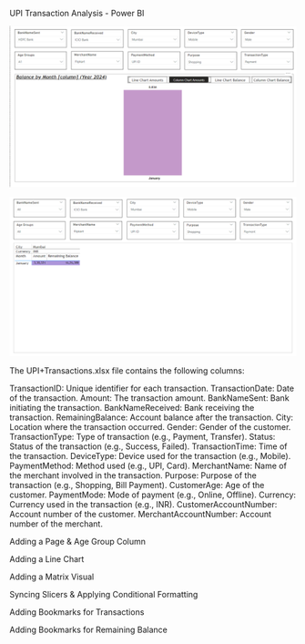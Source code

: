 UPI Transaction Analysis - Power BI

![image alt](https://github.com/nilwagh8800/UPI-transaction-Analysis-Power-BI/blob/563ea0fd4c3bf4bb75f128a6fea3e2c69a539608/Screenshot%202025-01-19%20123147.png)

![image alt](https://github.com/nilwagh8800/UPI-transaction-Analysis-Power-BI/blob/563ea0fd4c3bf4bb75f128a6fea3e2c69a539608/Screenshot%202025-01-19%20123300.png)


The UPI+Transactions.xlsx file contains the following columns:

TransactionID: Unique identifier for each transaction.
TransactionDate: Date of the transaction.
Amount: The transaction amount.
BankNameSent: Bank initiating the transaction.
BankNameReceived: Bank receiving the transaction.
RemainingBalance: Account balance after the transaction.
City: Location where the transaction occurred.
Gender: Gender of the customer.
TransactionType: Type of transaction (e.g., Payment, Transfer).
Status: Status of the transaction (e.g., Success, Failed).
TransactionTime: Time of the transaction.
DeviceType: Device used for the transaction (e.g., Mobile).
PaymentMethod: Method used (e.g., UPI, Card).
MerchantName: Name of the merchant involved in the transaction.
Purpose: Purpose of the transaction (e.g., Shopping, Bill Payment).
CustomerAge: Age of the customer.
PaymentMode: Mode of payment (e.g., Online, Offline).
Currency: Currency used in the transaction (e.g., INR).
CustomerAccountNumber: Account number of the customer.
MerchantAccountNumber: Account number of the merchant.


 Adding a Page & Age Group Column
 
 Adding a Line Chart
 
 Adding a Matrix Visual
 
 Syncing Slicers & Applying Conditional Formatting
 
 Adding Bookmarks for Transactions
 
 Adding Bookmarks for Remaining Balance
 

